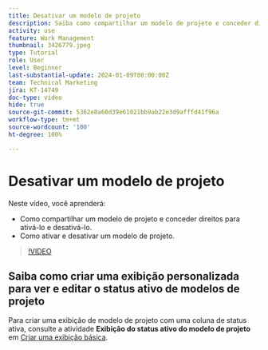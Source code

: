 ```yaml
---
title: Desativar um modelo de projeto
description: Saiba como compartilhar um modelo de projeto e conceder direitos para ativá-lo e desativá-lo, bem como ativar e desativar um modelo de projeto.
activity: use
feature: Work Management
thumbnail: 3426779.jpeg
type: Tutorial
role: User
level: Beginner
last-substantial-update: 2024-01-09T00:00:00Z
team: Technical Marketing
jira: KT-14749
doc-type: video
hide: true
source-git-commit: 5362e8a60d39e61021bb9ab22e3d9afffd41f96a
workflow-type: tm+mt
source-wordcount: '100'
ht-degree: 100%

---
```


# Desativar um modelo de projeto

Neste vídeo, você aprenderá:

* Como compartilhar um modelo de projeto e conceder direitos para ativá-lo e desativá-lo.
* Como ativar e desativar um modelo de projeto.

>[!VIDEO](https://video.tv.adobe.com/v/3426779/?quality=12&learn=on)

## Saiba como criar uma exibição personalizada para ver e editar o status ativo de modelos de projeto

Para criar uma exibição de modelo de projeto com uma coluna de status ativa, consulte a atividade **Exibição do status ativo do modelo de projeto** em [Criar uma exibição básica](https://experienceleague.adobe.com/docs/workfront-learn/tutorials-workfront/reporting/basic-reporting/create-a-basic-view.html?lang=pt-BR).
